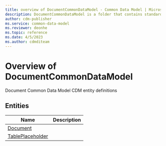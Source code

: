 ```yaml
---
title: overview of DocumentCommonDataModel - Common Data Model | Microsoft Docs
description: DocumentCommonDataModel is a folder that contains standard entities related to the Common Data Model.
author: cdm-publisher
ms.service: common-data-model
ms.reviewer: deonhe
ms.topic: reference 
ms.date: 4/5/2023
ms.author: cdmditeam
---
```


# Overview of DocumentCommonDataModel

Document Common Data Model CDM entity definitions  

## Entities

|Name|Description|
|---|---|
|[Document](Document.md)||
|[TablePlaceholder](TablePlaceholder.md)||
